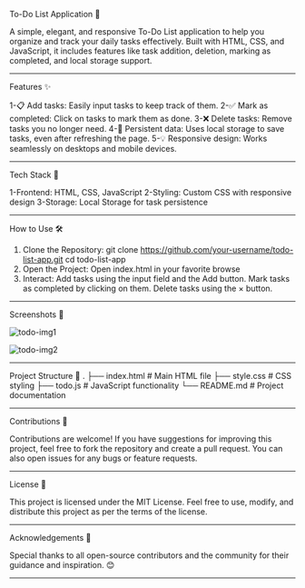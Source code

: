 To-Do List Application 📝

A simple, elegant, and responsive To-Do List application to help you organize and track your daily tasks effectively. Built with HTML, CSS, and JavaScript, it includes features like task addition, deletion, marking as completed, and local storage support.


---------------------------------------------------------------------------------------------------------------------------------------------------------------
Features ✨

1-📋 Add tasks: Easily input tasks to keep track of them.
2-✅ Mark as completed: Click on tasks to mark them as done.
3-❌ Delete tasks: Remove tasks you no longer need.
4-💾 Persistent data: Uses local storage to save tasks, even after refreshing the page.
5-💡 Responsive design: Works seamlessly on desktops and mobile devices.

----------------------------------------------------------------------------------------------------------------------------------------------------------------

Tech Stack 🔧

1-Frontend: HTML, CSS, JavaScript
2-Styling: Custom CSS with responsive design
3-Storage: Local Storage for task persistence

----------------------------------------------------------------------------------------------------------------------------------------------------------------

How to Use 🛠️

1. Clone the Repository:
   git clone https://github.com/your-username/todo-list-app.git
   cd todo-list-app
2. Open the Project:
   Open index.html in your favorite browse
3.  Interact:
    Add tasks using the input field and the Add button.
    Mark tasks as completed by clicking on them.
    Delete tasks using the × button.

----------------------------------------------------------------------------------------------------------------------------------------------------------------
Screenshots 📸

![todo-img1](https://github.com/user-attachments/assets/b892c5e5-2125-4be0-8d90-b6490b60967c)


![todo-img2](https://github.com/user-attachments/assets/66244e4a-50d7-4216-8b92-35bc99cc4bf0)


----------------------------------------------------------------------------------------------------------------------------------------------------------------

Project Structure 📂
.
├── index.html         # Main HTML file
├── style.css          # CSS styling
├── todo.js            # JavaScript functionality
└── README.md          # Project documentation

----------------------------------------------------------------------------------------------------------------------------------------------------------------

Contributions 🤝

Contributions are welcome!
If you have suggestions for improving this project, feel free to fork the repository and create a pull request. You can also open issues for any bugs or feature requests.

----------------------------------------------------------------------------------------------------------------------------------------------------------------

License 📜

This project is licensed under the MIT License.
Feel free to use, modify, and distribute this project as per the terms of the license.

----------------------------------------------------------------------------------------------------------------------------------------------------------------

Acknowledgements 🙌

Special thanks to all open-source contributors and the community for their guidance and inspiration. 😊

----------------------------------------------------------------------------------------------------------------------------------------------------------------




